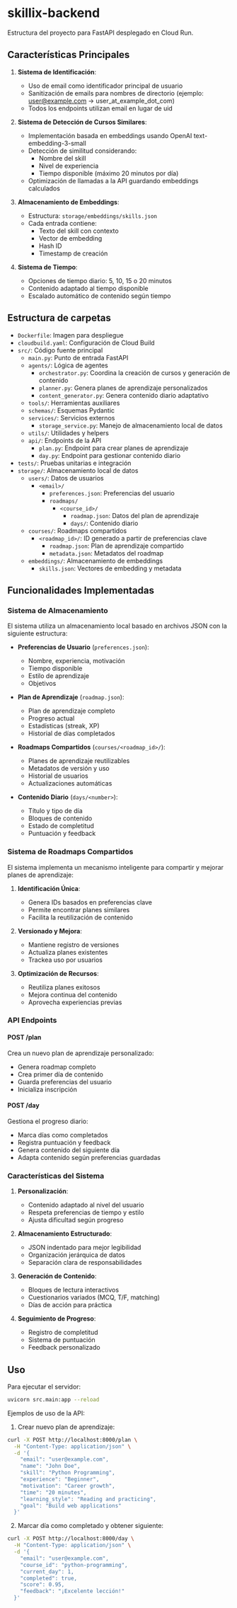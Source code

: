 # skillix-backend

Estructura del proyecto para FastAPI desplegado en Cloud Run.

## Características Principales

1. **Sistema de Identificación**:
   - Uso de email como identificador principal de usuario
   - Sanitización de emails para nombres de directorio (ejemplo: user@example.com → user_at_example_dot_com)
   - Todos los endpoints utilizan email en lugar de uid

2. **Sistema de Detección de Cursos Similares**:
   - Implementación basada en embeddings usando OpenAI text-embedding-3-small
   - Detección de similitud considerando:
     - Nombre del skill
     - Nivel de experiencia
     - Tiempo disponible (máximo 20 minutos por día)
   - Optimización de llamadas a la API guardando embeddings calculados

3. **Almacenamiento de Embeddings**:
   - Estructura: `storage/embeddings/skills.json`
   - Cada entrada contiene:
     - Texto del skill con contexto
     - Vector de embedding
     - Hash ID
     - Timestamp de creación

4. **Sistema de Tiempo**:
   - Opciones de tiempo diario: 5, 10, 15 o 20 minutos
   - Contenido adaptado al tiempo disponible
   - Escalado automático de contenido según tiempo

## Estructura de carpetas

- `Dockerfile`: Imagen para despliegue
- `cloudbuild.yaml`: Configuración de Cloud Build
- `src/`: Código fuente principal
  - `main.py`: Punto de entrada FastAPI
  - `agents/`: Lógica de agentes
    - `orchestrator.py`: Coordina la creación de cursos y generación de contenido
    - `planner.py`: Genera planes de aprendizaje personalizados
    - `content_generator.py`: Genera contenido diario adaptativo
  - `tools/`: Herramientas auxiliares
  - `schemas/`: Esquemas Pydantic
  - `services/`: Servicios externos
    - `storage_service.py`: Manejo de almacenamiento local de datos
  - `utils/`: Utilidades y helpers
  - `api/`: Endpoints de la API
    - `plan.py`: Endpoint para crear planes de aprendizaje
    - `day.py`: Endpoint para gestionar contenido diario
- `tests/`: Pruebas unitarias e integración
- `storage/`: Almacenamiento local de datos
  - `users/`: Datos de usuarios
    - `<email>/`
      - `preferences.json`: Preferencias del usuario
      - `roadmaps/`
        - `<course_id>/`
          - `roadmap.json`: Datos del plan de aprendizaje
          - `days/`: Contenido diario
  - `courses/`: Roadmaps compartidos
    - `<roadmap_id>/`: ID generado a partir de preferencias clave
      - `roadmap.json`: Plan de aprendizaje compartido
      - `metadata.json`: Metadatos del roadmap
  - `embeddings/`: Almacenamiento de embeddings
    - `skills.json`: Vectores de embedding y metadata

## Funcionalidades Implementadas

### Sistema de Almacenamiento

El sistema utiliza un almacenamiento local basado en archivos JSON con la siguiente estructura:

- **Preferencias de Usuario** (`preferences.json`):
  - Nombre, experiencia, motivación
  - Tiempo disponible
  - Estilo de aprendizaje
  - Objetivos

- **Plan de Aprendizaje** (`roadmap.json`):
  - Plan de aprendizaje completo
  - Progreso actual
  - Estadísticas (streak, XP)
  - Historial de días completados

- **Roadmaps Compartidos** (`courses/<roadmap_id>/`):
  - Planes de aprendizaje reutilizables
  - Metadatos de versión y uso
  - Historial de usuarios
  - Actualizaciones automáticas

- **Contenido Diario** (`days/<number>`):
  - Título y tipo de día
  - Bloques de contenido
  - Estado de completitud
  - Puntuación y feedback

### Sistema de Roadmaps Compartidos

El sistema implementa un mecanismo inteligente para compartir y mejorar planes de aprendizaje:

1. **Identificación Única**:
   - Genera IDs basados en preferencias clave
   - Permite encontrar planes similares
   - Facilita la reutilización de contenido

2. **Versionado y Mejora**:
   - Mantiene registro de versiones
   - Actualiza planes existentes
   - Trackea uso por usuarios

3. **Optimización de Recursos**:
   - Reutiliza planes exitosos
   - Mejora continua del contenido
   - Aprovecha experiencias previas

### API Endpoints

#### POST /plan
Crea un nuevo plan de aprendizaje personalizado:
- Genera roadmap completo
- Crea primer día de contenido
- Guarda preferencias del usuario
- Inicializa inscripción

#### POST /day
Gestiona el progreso diario:
- Marca días como completados
- Registra puntuación y feedback
- Genera contenido del siguiente día
- Adapta contenido según preferencias guardadas

### Características del Sistema

1. **Personalización**:
   - Contenido adaptado al nivel del usuario
   - Respeta preferencias de tiempo y estilo
   - Ajusta dificultad según progreso

2. **Almacenamiento Estructurado**:
   - JSON indentado para mejor legibilidad
   - Organización jerárquica de datos
   - Separación clara de responsabilidades

3. **Generación de Contenido**:
   - Bloques de lectura interactivos
   - Cuestionarios variados (MCQ, T/F, matching)
   - Días de acción para práctica

4. **Seguimiento de Progreso**:
   - Registro de completitud
   - Sistema de puntuación
   - Feedback personalizado

## Uso

Para ejecutar el servidor:

```bash
uvicorn src.main:app --reload
```

Ejemplos de uso de la API:

1. Crear nuevo plan de aprendizaje:
```bash
curl -X POST http://localhost:8000/plan \
  -H "Content-Type: application/json" \
  -d '{
    "email": "user@example.com",
    "name": "John Doe",
    "skill": "Python Programming",
    "experience": "Beginner",
    "motivation": "Career growth",
    "time": "20 minutes",
    "learning_style": "Reading and practicing",
    "goal": "Build web applications"
  }'
```

2. Marcar día como completado y obtener siguiente:
```bash
curl -X POST http://localhost:8000/day \
  -H "Content-Type: application/json" \
  -d '{
    "email": "user@example.com",
    "course_id": "python-programming",
    "current_day": 1,
    "completed": true,
    "score": 0.95,
    "feedback": "¡Excelente lección!"
  }'
``` 